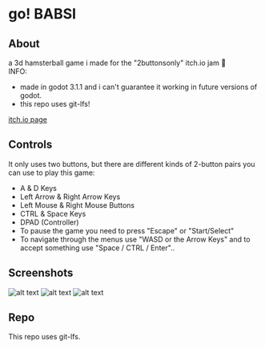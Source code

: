 # go! BABSI 

## About

a 3d hamsterball game i made for the "2buttonsonly" itch.io jam :hamster:  
INFO:  
* made in godot 3.1.1 and i can't guarantee it working in future versions of godot.  
* this repo uses git-lfs! 
   
[itch.io page](https://sleepycharlyy.itch.io/go-babsi)

## Controls

It only uses two buttons, but there are different kinds of 2-button pairs you can use to play this game:
* A & D Keys
* Left Arrow & Right Arrow Keys
* Left Mouse & Right Mouse Buttons
* CTRL & Space Keys
* DPAD (Controller)
* To pause the game you need to press "Escape" or "Start/Select"
* To navigate through the menus use "WASD or the Arrow Keys" and to accept something use "Space / CTRL / Enter"..

## Screenshots

![alt text](https://img.itch.zone/aW1hZ2UvNTMzMjg2LzI3NzUwMjkucG5n/original/9XCq6v.png)
![alt text](https://img.itch.zone/aW1hZ2UvNTMzMjg2LzI3NzUwMjcucG5n/original/C4tkuI.png)
![alt text](https://img.itch.zone/aW1hZ2UvNTMzMjg2LzI3NzUwMzcucG5n/original/iklkW5.png)

## Repo

This repo uses git-lfs.

